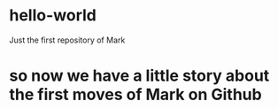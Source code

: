 # hello-world
Just the first repository of Mark

# so now we have a little story about the first moves of Mark on Github
